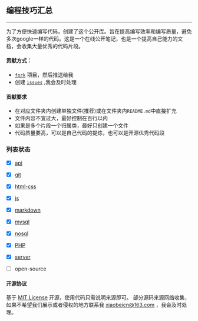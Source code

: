 ## 编程技巧汇总

----

为了方便快速编写代码，创建了这个公开库。旨在提高编写效率和编写质量，避免多次google一样的代码。这是一个在线公开笔记，也是一个提高自己能力的文档，会收集大量优秀的代码片段。

#### 贡献方式：

* [`fork`](https://github.com/xiaobeicn/programming-skills-summary/fork) 项目，然后推送给我
* 创建 [`issues`](https://github.com/xiaobeicn/programming-skills-summary/issues/new) ,我会及时处理

#### 贡献要求

* 在对应文件夹内创建单独文件(推荐)或在文件夹内`README.md`中直接扩充
* 文件内容不宜过大，最好控制在百行以内
* 如果是多个片段一个归属类，最好只创建一个文件
* 代码质量要高，可以是自己代码的提炼，也可以是开源优秀代码段

### 列表状态

- [x] [api](https://github.com/xiaobeicn/programming-skills-summary/tree/master/api)
- [x] [git](https://github.com/xiaobeicn/programming-skills-summary/tree/master/git)
- [x] [html-css](https://github.com/xiaobeicn/programming-skills-summary/tree/master/html-css)
- [x] [js](https://github.com/xiaobeicn/programming-skills-summary/tree/master/js)
- [x] [markdown](https://github.com/xiaobeicn/programming-skills-summary/tree/master/markdown)
- [x] [mysql](https://github.com/xiaobeicn/programming-skills-summary/tree/master/mysql)
- [x] [nosql](https://github.com/xiaobeicn/programming-skills-summary/tree/master/nosql)
- [x] [PHP](https://github.com/xiaobeicn/programming-skills-summary/tree/master/php)
- [x] [server](https://github.com/xiaobeicn/programming-skills-summary/tree/master/server)
- [ ] open-source


#### 开源协议
基于 [MIT License](https://github.com/xiaobeicn/programming-skills-summary/blob/master/LICENSE) 开源，使用代码只需说明来源即可。
部分源码来源网络收集，如果不希望我们展示或者侵权的地方联系我 <xiaobeicn@163.com> ，我会及时处理。
